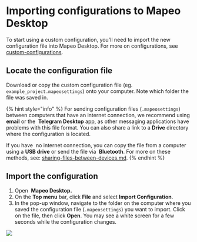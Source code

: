# Importing configurations to Mapeo Desktop

To start using a custom configuration, you'll need to import the new configuration file into Mapeo Desktop. For more on configurations, see [custom-configurations](../customization-options/custom-configurations/ "mention").

## Locate the configuration file

Download or copy the custom configuration file (eg. `example_project.mapeosettings`) onto your computer. Note which folder the file was saved in.

{% hint style="info" %}
For sending configuration files (`.mapeosettings`) between computers that have an<img src="../../.gitbook/assets/Computer-no-internet-icon.png" alt="" data-size="line" /> internet connection, we recommend using **email** or the <img src="../../.gitbook/assets/Telegram-logo.png" alt="" data-size="line" /> **Telegram Desktop** app, as other messaging applications have problems with this file format. You can also share a link to a <img src="../../.gitbook/assets/drive.png" alt="" data-size="line" />**Drive** directory where the configuration is located.



If you have <img src="../../.gitbook/assets/Computer_no_internet_icon.png" alt="" data-size="line" /> no internet connection, you can copy the file from a computer using a <img src="../../.gitbook/assets/USB_stick_memory.png" alt="" data-size="line" />**USB drive** or send the file via <img src="../../.gitbook/assets/bluetooth.jpg" alt="" data-size="line" /> **Bluetooth**. For more on these methods, see:  [sharing-files-between-devices.md](../troubleshooting/sharing-files-between-devices.md "mention").
{% endhint %}

## Import the configuration

1. Open <img src="../../.gitbook/assets/Md-icon.png" alt="" data-size="line" /> **Mapeo Desktop.**
2. On the **Top menu** bar, click **File** and select **Import Configuration**.&#x20;
3. In the pop-up window, navigate to the folder on the computer where you saved the configuration file (`.mapeosettings`) you want to import. Click on the file, then click **Open**. You may see a white screen for a few seconds while the configuration changes.

![](https://lh6.googleusercontent.com/mIfll6BAJm8b6jCZ3gM5bmhv43GZAzsK07JAPAph1Qbqh\_DMBXtgXUXE4LZPp5zK9feUdth3X9AtdG83obxsHIRkNC6FvYNS-Gb4vHTNg6FDcjpEDchhIBTLpuKXFQ)
